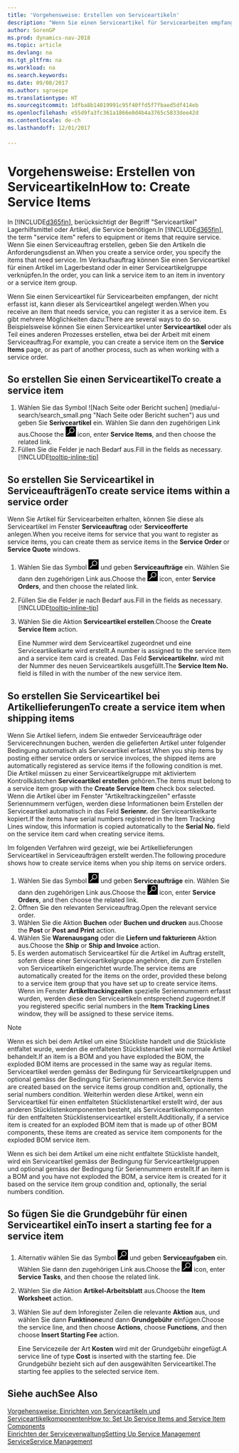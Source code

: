 ```yaml
---
title: 'Vorgehensweise: Erstellen von Serviceartikeln'
description: "Wenn Sie einen Serviceartikel für Servicearbeiten empfangen, der nicht erfasst ist, kann dieser als Serviceartikel angelegt werden."
author: SorenGP
ms.prod: dynamics-nav-2018
ms.topic: article
ms.devlang: na
ms.tgt_pltfrm: na
ms.workload: na
ms.search.keywords: 
ms.date: 09/08/2017
ms.author: sgroespe
ms.translationtype: HT
ms.sourcegitcommit: 1dfba8b14019991c95f40ffd5f7fbaed5df414eb
ms.openlocfilehash: e55d9fa3fc361a1866e0d4b4a3765c5833dee42d
ms.contentlocale: de-ch
ms.lasthandoff: 12/01/2017

---
```

# <a name="how-to-create-service-items"></a><span data-ttu-id="27a83-103">Vorgehensweise: Erstellen von Serviceartikeln</span><span class="sxs-lookup"><span data-stu-id="27a83-103">How to: Create Service Items</span></span>
<span data-ttu-id="27a83-104">In [!INCLUDE[d365fin](includes/d365fin_md.md)], berücksichtigt der Begriff "Serviceartikel" Lagerhilfsmittel oder Artikel, die Service benötigen.</span><span class="sxs-lookup"><span data-stu-id="27a83-104">In [!INCLUDE[d365fin](includes/d365fin_md.md)], the term "service item" refers to equipment or items that require service.</span></span> <span data-ttu-id="27a83-105">Wenn Sie einen Serviceauftrag erstellen, geben Sie den Artikeln die Anforderungsdienst an.</span><span class="sxs-lookup"><span data-stu-id="27a83-105">When you create a service order, you specify the items that need service.</span></span> <span data-ttu-id="27a83-106">Im Verkaufsauftrag können Sie einen Serviceartikel für einen Artikel im Lagerbestand oder in einer Serviceartikelgruppe verknüpfen.</span><span class="sxs-lookup"><span data-stu-id="27a83-106">In the order, you can link a service item to an item in inventory or a service item group.</span></span>    

<span data-ttu-id="27a83-107">Wenn Sie einen Serviceartikel für Servicearbeiten empfangen, der nicht erfasst ist, kann dieser als Serviceartikel angelegt werden.</span><span class="sxs-lookup"><span data-stu-id="27a83-107">When you receive an item that needs service, you can register it as a service item.</span></span> <span data-ttu-id="27a83-108">Es gibt mehrere Möglichkeiten dazu:</span><span class="sxs-lookup"><span data-stu-id="27a83-108">There are several ways to do so.</span></span> <span data-ttu-id="27a83-109">Beispielsweise können Sie einen Serviceartikel unter **Serviceartikel** oder als Teil eines anderen Prozesses erstellen, etwa bei der Arbeit mit einem Serviceauftrag.</span><span class="sxs-lookup"><span data-stu-id="27a83-109">For example, you can create a service item on the **Service Items** page, or as part of another process, such as when working with a service order.</span></span>   

## <a name="to-create-a-service-item"></a><span data-ttu-id="27a83-110">So erstellen Sie einen Serviceartikel</span><span class="sxs-lookup"><span data-stu-id="27a83-110">To create a service item</span></span>  
1. <span data-ttu-id="27a83-111">Wählen Sie das Symbol ![Nach Seite oder Bericht suchen] (media/ui-search/search_small.png "Nach Seite oder Bericht suchen") aus und geben Sie **Serivceartikel** ein. Wählen Sie dann den zugehörigen Link aus.</span><span class="sxs-lookup"><span data-stu-id="27a83-111">Choose the ![Search for Page or Report](media/ui-search/search_small.png "Search for Page or Report icon") icon, enter **Service Items**, and then choose the related link.</span></span>
2. <span data-ttu-id="27a83-112">Füllen Sie die Felder je nach Bedarf aus.</span><span class="sxs-lookup"><span data-stu-id="27a83-112">Fill in the fields as necessary.</span></span> [!INCLUDE[tooltip-inline-tip](includes/tooltip-inline-tip_md.md)]  

## <a name="to-create-service-items-within-a-service-order"></a><span data-ttu-id="27a83-113">So erstellen Sie Serviceartikel in Serviceaufträgen</span><span class="sxs-lookup"><span data-stu-id="27a83-113">To create service items within a service order</span></span>  
<span data-ttu-id="27a83-114">Wenn Sie Artikel für Servicearbeiten erhalten, können Sie diese als Serviceartikel im Fenster **Serviceauftrag** oder **Serviceofferte** anlegen.</span><span class="sxs-lookup"><span data-stu-id="27a83-114">When you receive items for service that you want to register as service items, you can create them as service items in the **Service Order** or **Service Quote** windows.</span></span>  

1. <span data-ttu-id="27a83-115">Wählen Sie das Symbol ![Nach Seite oder Bericht suchen](media/ui-search/search_small.png "Nach Seite oder Bericht suchen") und geben **Serviceaufträge** ein. Wählen Sie dann den zugehörigen Link aus.</span><span class="sxs-lookup"><span data-stu-id="27a83-115">Choose the ![Search for Page or Report](media/ui-search/search_small.png "Search for Page or Report icon") icon, enter **Service Orders**, and then choose the related link.</span></span>  
2. <span data-ttu-id="27a83-116">Füllen Sie die Felder je nach Bedarf aus.</span><span class="sxs-lookup"><span data-stu-id="27a83-116">Fill in the fields as necessary.</span></span> [!INCLUDE[tooltip-inline-tip](includes/tooltip-inline-tip_md.md)]  
3. <span data-ttu-id="27a83-117">Wählen Sie die Aktion **Serviceartikel erstellen**.</span><span class="sxs-lookup"><span data-stu-id="27a83-117">Choose the **Create Service Item** action.</span></span>  

    <span data-ttu-id="27a83-118">Eine Nummer wird dem Serviceartikel zugeordnet und eine Serviceartikelkarte wird erstellt.</span><span class="sxs-lookup"><span data-stu-id="27a83-118">A number is assigned to the service item and a service item card is created.</span></span> <span data-ttu-id="27a83-119">Das Feld **Serviceartikelnr.** wird mit der Nummer des neuen Serviceartikels ausgefüllt.</span><span class="sxs-lookup"><span data-stu-id="27a83-119">The **Service Item No.** field is filled in with the number of the new service item.</span></span>

## <a name="to-create-a-service-item-when-shipping-items"></a><span data-ttu-id="27a83-120">So erstellen Sie Serviceartikel bei Artikellieferungen</span><span class="sxs-lookup"><span data-stu-id="27a83-120">To create a service item when shipping items</span></span>  
<span data-ttu-id="27a83-121">Wenn Sie Artikel liefern, indem Sie entweder Serviceaufträge oder Servicerechnungen buchen, werden die gelieferten Artikel unter folgender Bedingung automatisch als Serviceartikel erfasst.</span><span class="sxs-lookup"><span data-stu-id="27a83-121">When you ship items by posting either service orders or service invoices, the shipped items are automatically registered as service items if the following condition is met.</span></span> <span data-ttu-id="27a83-122">Die Artikel müssen zu einer Serviceartikelgruppe mit aktiviertem Kontrollkästchen **Serviceartikel erstellen** gehören.</span><span class="sxs-lookup"><span data-stu-id="27a83-122">The items must belong to a service item group with the **Create Service Item** check box selected.</span></span> <span data-ttu-id="27a83-123">Wenn die Artikel über im Fenster "Artikeltrackingzeilen" erfasste Seriennummern verfügen, werden diese Informationen beim Erstellen der Serviceartikel automatisch in das Feld **Seriennr.** der Serviceartikelkarte kopiert.</span><span class="sxs-lookup"><span data-stu-id="27a83-123">If the items have serial numbers registered in the Item Tracking Lines window, this information is copied automatically to the **Serial No.** field on the service item card when creating service items.</span></span>  

<span data-ttu-id="27a83-124">Im folgenden Verfahren wird gezeigt, wie bei Artikellieferungen Serviceartikel in Serviceaufträgen erstellt werden.</span><span class="sxs-lookup"><span data-stu-id="27a83-124">The following procedure shows how to create service items when you ship items on service orders.</span></span>  

1. <span data-ttu-id="27a83-125">Wählen Sie das Symbol ![Nach Seite oder Bericht suchen](media/ui-search/search_small.png "Nach Seite oder Bericht suchen") und geben **Serviceaufträge** ein. Wählen Sie dann den zugehörigen Link aus.</span><span class="sxs-lookup"><span data-stu-id="27a83-125">Choose the ![Search for Page or Report](media/ui-search/search_small.png "Search for Page or Report icon") icon, enter **Service Orders**, and then choose the related link.</span></span>  
2. <span data-ttu-id="27a83-126">Öffnen Sie den relevanten Serviceauftrag.</span><span class="sxs-lookup"><span data-stu-id="27a83-126">Open the relevant service order.</span></span>  
3. <span data-ttu-id="27a83-127">Wählen Sie die Aktion **Buchen** oder **Buchen und drucken** aus.</span><span class="sxs-lookup"><span data-stu-id="27a83-127">Choose the **Post** or **Post and Print** action.</span></span>  
4. <span data-ttu-id="27a83-128">Wählen Sie **Warenausgang** oder die **Liefern und fakturieren** Aktion aus.</span><span class="sxs-lookup"><span data-stu-id="27a83-128">Choose the **Ship** or **Ship and Invoice** action.</span></span>  
5. <span data-ttu-id="27a83-129">Es werden automatisch Serviceartikel für die Artikel im Auftrag erstellt, sofern diese einer Serviceartikelgruppe angehören, die zum Erstellen von Serviceartikeln eingerichtet wurde.</span><span class="sxs-lookup"><span data-stu-id="27a83-129">The service items are automatically created for the items on the order, provided these belong to a service item group that you have set up to create service items.</span></span> <span data-ttu-id="27a83-130">Wenn im Fenster **Artikeltrackingzeilen** spezielle Seriennummern erfasst wurden, werden diese den Serviceartikeln entsprechend zugeordnet.</span><span class="sxs-lookup"><span data-stu-id="27a83-130">If you registered specific serial numbers in the **Item Tracking Lines** window, they will be assigned to these service items.</span></span>  

> [!NOTE]  
>  <span data-ttu-id="27a83-131">Wenn es sich bei dem Artikel um eine Stückliste handelt und die Stückliste entfaltet wurde, werden die entfalteten Stücklistenartikel wie normale Artikel behandelt.</span><span class="sxs-lookup"><span data-stu-id="27a83-131">If an item is a BOM and you have exploded the BOM, the exploded BOM items are processed in the same way as regular items.</span></span> <span data-ttu-id="27a83-132">Serviceartikel werden gemäss der Bedingung für Serviceartikelgruppen und optional gemäss der Bedingung für Seriennummern erstellt.</span><span class="sxs-lookup"><span data-stu-id="27a83-132">Service items are created based on the service items group condition and, optionally, the serial numbers condition.</span></span> <span data-ttu-id="27a83-133">Weiterhin werden diese Artikel, wenn ein Serviceartikel für einen entfalteten Stücklistenartikel erstellt wird, der aus anderen Stücklistenkomponenten besteht, als Serviceartikelkomponenten für den entfalteten Stücklistenserviceartikel erstellt.</span><span class="sxs-lookup"><span data-stu-id="27a83-133">Additionally, if a service item is created for an exploded BOM item that is made up of other BOM components, these items are created as service item components for the exploded BOM service item.</span></span>  
>   
>  <span data-ttu-id="27a83-134">Wenn es sich bei dem Artikel um eine nicht entfaltete Stückliste handelt, wird ein Serviceartikel gemäss der Bedingung für Serviceartikelgruppen und optional gemäss der Bedingung für Seriennummern erstellt.</span><span class="sxs-lookup"><span data-stu-id="27a83-134">If an item is a BOM and you have not exploded the BOM, a service item is created for it based on the service item group condition and, optionally, the serial numbers condition.</span></span>  

## <a name="to-insert-a-starting-fee-for-a-service-item"></a><span data-ttu-id="27a83-135">So fügen Sie die Grundgebühr für einen Serviceartikel ein</span><span class="sxs-lookup"><span data-stu-id="27a83-135">To insert a starting fee for a service item</span></span>
1. <span data-ttu-id="27a83-136">Alternativ wählen Sie das Symbol ![Nach Seite oder Bericht suchen](media/ui-search/search_small.png "Nach Seite oder Bericht suchen") und geben **Serviceaufgaben** ein. Wählen Sie dann den zugehörigen Link aus.</span><span class="sxs-lookup"><span data-stu-id="27a83-136">Choose the ![Search for Page or Report](media/ui-search/search_small.png "Search for Page or Report icon") icon, enter **Service Tasks**, and then choose the related link.</span></span>
2. <span data-ttu-id="27a83-137">Wählen Sie die Aktion **Artikel-Arbeitsblatt** aus.</span><span class="sxs-lookup"><span data-stu-id="27a83-137">Choose the **Item Worksheet** action.</span></span>
3. <span data-ttu-id="27a83-138">Wählen Sie auf dem Inforegister Zeilen die relevante **Aktion** aus, und wählen Sie dann **Funktinone**und dann **Grundgebühr** einfügen.</span><span class="sxs-lookup"><span data-stu-id="27a83-138">Choose the service line, and then choose **Actions**, choose **Functions**, and then choose **Insert Starting Fee** action.</span></span>  

    <span data-ttu-id="27a83-139">Eine Servicezeile der Art **Kosten** wird mit der Grundgebühr eingefügt.</span><span class="sxs-lookup"><span data-stu-id="27a83-139">A service line of type **Cost** is inserted with the starting fee.</span></span> <span data-ttu-id="27a83-140">Die Grundgebühr bezieht sich auf den ausgewählten Serviceartikel.</span><span class="sxs-lookup"><span data-stu-id="27a83-140">The starting fee applies to the selected service item.</span></span>

## <a name="see-also"></a><span data-ttu-id="27a83-141">Siehe auch</span><span class="sxs-lookup"><span data-stu-id="27a83-141">See Also</span></span>  
[<span data-ttu-id="27a83-142">Vorgehensweise: Einrichten von Serviceartikeln und Serviceartikelkomponenten</span><span class="sxs-lookup"><span data-stu-id="27a83-142">How to: Set Up Service Items and Service Item Components</span></span>](service-how-setup-service-items.md)  
[<span data-ttu-id="27a83-143">Einrichten der Serviceverwaltung</span><span class="sxs-lookup"><span data-stu-id="27a83-143">Setting Up Service Management</span></span>](service-setup-service.md)  
[<span data-ttu-id="27a83-144">Service</span><span class="sxs-lookup"><span data-stu-id="27a83-144">Service Management</span></span>](service-service.md)  

